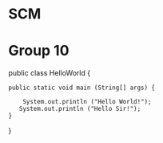 # SCM

Group 10
=======


public class HelloWorld {
 
    public static void main (String[] args) {
 
        System.out.println ("Hello World!");
       System.out.println ("Hello Sir!");
    }
 
}


